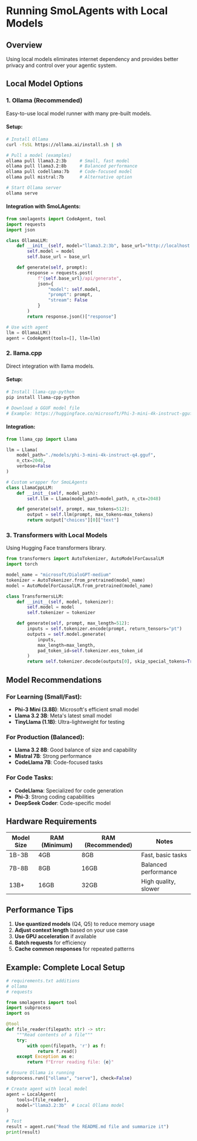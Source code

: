 # Running SmoLAgents with Local Models

## Overview
Using local models eliminates internet dependency and provides better privacy and control over your agentic system.

## Local Model Options

### 1. Ollama (Recommended)
Easy-to-use local model runner with many pre-built models.

#### Setup:
```bash
# Install Ollama
curl -fsSL https://ollama.ai/install.sh | sh

# Pull a model (examples)
ollama pull llama3.2:3b     # Small, fast model
ollama pull llama3.2:8b     # Balanced performance
ollama pull codellama:7b    # Code-focused model
ollama pull mistral:7b      # Alternative option

# Start Ollama server
ollama serve
```

#### Integration with SmoLAgents:
```python
from smolagents import CodeAgent, tool
import requests
import json

class OllamaLLM:
    def __init__(self, model="llama3.2:3b", base_url="http://localhost:11434"):
        self.model = model
        self.base_url = base_url

    def generate(self, prompt):
        response = requests.post(
            f"{self.base_url}/api/generate",
            json={
                "model": self.model,
                "prompt": prompt,
                "stream": False
            }
        )
        return response.json()["response"]

# Use with agent
llm = OllamaLLM()
agent = CodeAgent(tools=[], llm=llm)
```

### 2. llama.cpp
Direct integration with llama models.

#### Setup:
```bash
# Install llama-cpp-python
pip install llama-cpp-python

# Download a GGUF model file
# Example: https://huggingface.co/microsoft/Phi-3-mini-4k-instruct-gguf
```

#### Integration:
```python
from llama_cpp import Llama

llm = Llama(
    model_path="./models/phi-3-mini-4k-instruct-q4.gguf",
    n_ctx=2048,
    verbose=False
)

# Custom wrapper for SmoLAgents
class LlamaCppLLM:
    def __init__(self, model_path):
        self.llm = Llama(model_path=model_path, n_ctx=2048)

    def generate(self, prompt, max_tokens=512):
        output = self.llm(prompt, max_tokens=max_tokens)
        return output["choices"][0]["text"]
```

### 3. Transformers with Local Models
Using Hugging Face transformers library.

```python
from transformers import AutoTokenizer, AutoModelForCausalLM
import torch

model_name = "microsoft/DialoGPT-medium"
tokenizer = AutoTokenizer.from_pretrained(model_name)
model = AutoModelForCausalLM.from_pretrained(model_name)

class TransformersLLM:
    def __init__(self, model, tokenizer):
        self.model = model
        self.tokenizer = tokenizer

    def generate(self, prompt, max_length=512):
        inputs = self.tokenizer.encode(prompt, return_tensors="pt")
        outputs = self.model.generate(
            inputs,
            max_length=max_length,
            pad_token_id=self.tokenizer.eos_token_id
        )
        return self.tokenizer.decode(outputs[0], skip_special_tokens=True)
```

## Model Recommendations

### For Learning (Small/Fast):
- **Phi-3 Mini (3.8B)**: Microsoft's efficient small model
- **Llama 3.2 3B**: Meta's latest small model
- **TinyLlama (1.1B)**: Ultra-lightweight for testing

### For Production (Balanced):
- **Llama 3.2 8B**: Good balance of size and capability
- **Mistral 7B**: Strong performance
- **CodeLlama 7B**: Code-focused tasks

### For Code Tasks:
- **CodeLlama**: Specialized for code generation
- **Phi-3**: Strong coding capabilities
- **DeepSeek Coder**: Code-specific model

## Hardware Requirements

| Model Size | RAM (Minimum) | RAM (Recommended) | Notes |
|------------|---------------|-------------------|-------|
| 1B-3B      | 4GB           | 8GB               | Fast, basic tasks |
| 7B-8B      | 8GB           | 16GB              | Balanced performance |
| 13B+       | 16GB          | 32GB              | High quality, slower |

## Performance Tips

1. **Use quantized models** (Q4, Q5) to reduce memory usage
2. **Adjust context length** based on your use case
3. **Use GPU acceleration** if available
4. **Batch requests** for efficiency
5. **Cache common responses** for repeated patterns

## Example: Complete Local Setup

```python
# requirements.txt additions
# ollama
# requests

from smolagents import tool
import subprocess
import os

@tool
def file_reader(filepath: str) -> str:
    """Read contents of a file"""
    try:
        with open(filepath, 'r') as f:
            return f.read()
    except Exception as e:
        return f"Error reading file: {e}"

# Ensure Ollama is running
subprocess.run(["ollama", "serve"], check=False)

# Create agent with local model
agent = LocalAgent(
    tools=[file_reader],
    model="llama3.2:3b"  # Local Ollama model
)

# Test
result = agent.run("Read the README.md file and summarize it")
print(result)
```